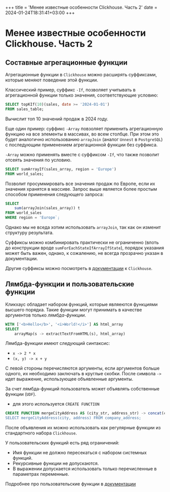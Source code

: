 +++
title = 'Менее известные особенности Clickhouse. Часть 2'
date = 2024-01-24T18:31:41+03:00
+++

# Менее известные особенности Clickhouse. Часть 2

## Составные агрегационные функции

Агрегационные функции в `Clickhouse` можно расширять суффиксами, которые меняют поведение этой функции.

Классический пример, суффикс `-If`, позволяет учитывать в агрегационной функции только значения, соответствующие условию:

```sql
SELECT topKIf(10)(sales, date >= '2024-01-01')
FROM sales_table;
```

Вычислит топ 10 значений продаж в 2024 году.

Еще один пример: суффикс `-Array` повзоляет применить агрегационную функцию на все элементы в массивах, во всем столбце.
При этом это будет аналогично использованию `arrayJoin` (аналог `Unnest` в `PostgreSQL`) с последующим применением агрегационной функции без суффикса.

`-Array` можно применять вместе с суффиксом `-If`, что также позволит отсеять значения по условию.

```sql
SELECT sumArrayIf(sales_array, region = 'Europe')
FROM world_sales;
```

Позволит просуммировать все значения продаж по Европе, если их значения хранятся в массиве.
Запрос выше является более простым способом применения следующего запроса:

```sql
SELECT
    sum(arrayJoin(sales_array)) t
FROM world_sales
WHERE region = 'Europe`;
```

Однако мы не вседа хотим использовать `arrayJoin`, так как он изменит структуру результата.

Суффиксы можно комбинировать практически не ограниченно (влоть до конструкции вроде `sumForEachStateIfArrayIfState`), порядок указания может быть важен, однако, к сожалению, не всегда прозрачно указан в документации.

Другие суффиксы можно посмотреть в [документации](https://clickhouse.com/docs/en/sql-reference/aggregate-functions/combinators) к `Clickhouse`.

## Лямбда-функции и пользовательские функции

Кликхаус обладает набором функций, которые являеются функциями высшего порядка.
Такие функции могут принимать в качестве аргументов только *лямбда-функции*.

```sql
WITH ['<b>Hello</b>', '<i>World!</i>'] AS html_array
SELECT
    arrayMap(s -> extractTextFromHTML(s), html_array)
```

Лямбда-функции имеют следующий синтаксис:

- `x -> 2 * x`
- `(x, y) -> x + y`

С левой стороны перечисляются аргументы, если аргументов больше одного, их необходимо заключать в круглые скобки.
После символа `->` идет выражение, использующее объявленные аргументы.

За счет лямбда-функций пользователь может объявлять собственные функции (`UDF`).

- для этого используется `CREATE FUNCTION`

```sql
CREATE FUNCTION mergeCityAddress AS (city_str, address_str) -> concat(city_str, ' ', 'address_str);
SELECT mergeCityAddress(city, address) FROM company_address;
```

После объявления их можно использовать как регулярные функции из стандартного набора `Clickhouse`.

У пользовательских функций есть ряд ограничений:

- Имя функции не должно пересекаться с набором системных функций.
- Рекурсивные функции не допускаются.
- В выражении допускается использовать только перечисленные в параметрах переменные.

Подробнее про пользовательские функции в [документации](https://clickhouse.com/docs/en/sql-reference/statements/create/function)
